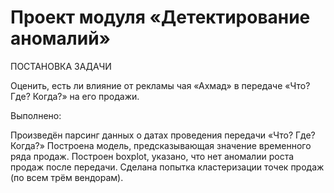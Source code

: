 # Проект модуля «Детектирование аномалий»

ПОСТАНОВКА ЗАДАЧИ

Оценить, есть ли влияние от рекламы чая «Ахмад» в передаче «Что? Где? Когда?» на его продажи.

Выполнено:

Произведён парсинг данных о датах проведения передачи «Что? Где? Когда?»
Построена модель, предсказывающая значение временного ряда продаж. 
Построен boxplot, указано, что нет аномалии роста продаж после передачи.
Сделана попытка кластеризации точек продаж (по всем трём вендорам).
